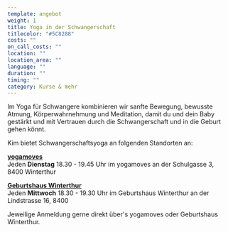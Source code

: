 ```yaml
---
template: angebot
weight: 1
title: Yoga in der Schwangerschaft
titlecolor: "#5C8288"
costs: ""
on_call_costs: ""
location: ""
location_area: ""
language: ""
duration: ""
timing: ""
category: Kurse & mehr
---
```

Im Yoga für Schwangere kombinieren wir sanfte Bewegung, bewusste Atmung, Körperwahrnehmung und Meditation, damit du und dein Baby gestärkt und mit Vertrauen durch die Schwangerschaft und in die Geburt gehen könnt.

Kim bietet Schwangerschaftsyoga an folgenden Standorten an:

**[yogamoves](https://www.yoga-moves.ch/news-uebersicht/yoga-in-der-schwangerschaft "yogamoves")**\
Jeden **Dienstag** 18.30 - 19.45 Uhr im yogamoves an der Schulgasse 3, 8400 Winterthur

**[Geburtshaus Winterthur](https://www.geburtshauswinterthur.ch/kurs-schwangerschaftsyoga)**\
Jeden **Mittwoch** 18.30 - 19.30 Uhr im Geburtshaus Winterthur an der Lindstrasse 16, 8400 [](https://www.geburtshauswinterthur.ch/kurs-schwangerschaftsyoga)



Jeweilige Anmeldung gerne direkt über's yogamoves oder Geburtshaus Winterthur.**[](https://www.yoga-moves.ch/news-uebersicht/yoga-in-der-schwangerschaft "yogamoves")**